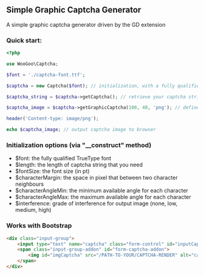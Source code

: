 ## Simple Graphic Captcha Generator

A simple graphic captcha generator driven by the GD extension

### Quick start:

```php
<?php

use WooGoo\Captcha;

$font = './captcha-font.ttf';

$captcha = new Captcha($font); // initialization, with a fully qualified TrueType font file

$captcha_string = $captcha->getCaptcha(); // retrieve your captcha string

$captcha_image = $captcha->getGraphicCaptcha(100, 40, 'png'); // define min-width and min-height of output image

header('Content-type: image/png');

echo $captcha_image; // output captcha image to browser

```

### Initialization options (via "__construct" method)

- $font: the fully qualified TrueType font
- $length: the length of captcha string that you need
- $fontSize: the font size (in pt)
- $characterMargin: the space in pixel that between two character neighbours
- $characterAngleMin: the minimum available angle for each character
- $characterAngleMax: the maximum available angle for each character
- $interference: grade of interference for output image (none, low, medium, high)

### Works with Bootstrap

```html
<div class="input-group">
    <input type="text" name="captcha" class="form-control" id="inputCaptcha" placeholder="Captcha" aria-describedby="form-captcha-addon">
    <span class="input-group-addon" id="form-captcha-addon">
        <img id="imgCaptcha" src="/PATH-TO-YOUR/CAPTCHA-RENDER" alt="captcha" title="Refresh captcha on click" />
    </span>
</div>

```
